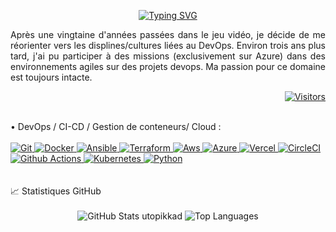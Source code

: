 <p align="center">
  <a href="https://git.io/typing-svg"><img src="https://readme-typing-svg.demolab.com?font=Fira+Code&size=35&duration=2000&pause=1000&center=true&vCenter=true&multiline=true&width=1000&height=100&lines=Bonjour%2C+je+m'appelle+Kaddour+MESSABIH;je+suis+concepteur+DevOps" alt="Typing SVG" /></a>
</p> 

<p align="justify">
  Après une vingtaine d'années passées dans le jeu vidéo, je décide de me réorienter vers les displines/cultures liées au DevOps. Environ trois ans plus tard, j'ai pu participer à des missions (exclusivement sur Azure) dans des environnements 
  agiles sur des projets devops. Ma passion pour ce domaine est toujours intacte.
</p>

<p align="right">
  <a href="https://github.com/utopikkad">
    <img alt="Visitors" src="https://visitor-badge.laobi.icu/badge?page_id=utopikkad">
  </a>
</p>
<div>
    <!-- Lien badges : https://github.com/Ileriayo/markdown-badges -->
 </br>
    • DevOps / CI-CD / Gestion de conteneurs/ Cloud : 
</br>
</br>
    <a href="https://git-scm.com" target="_blank">
        <img src="https://img.shields.io/badge/-Git-F05032?logo=git&logoColor=white" alt="Git" />
    </a>
    <a href="https://www.docker.com" target="_blank">
        <img src="https://img.shields.io/badge/-Docker-2496ED?logo=docker&logoColor=white" alt="Docker" />
    </a>
    <a href="https://www.ansible.com/" target="_blank">
      <img src="https://img.shields.io/badge/Ansible-%231A1918?logo=ansible&logoColor=white" alt="Ansible" />
    </a>
    <a href="https://www.terraform.io/" target="_blank">
      <img src="https://img.shields.io/badge/Terraform-%235835CC?logo=terraform&logoColor=white" alt="Terraform" />
    </a>
     <a href="https://aws.amazon.com/" target="_blank">
      <img src="https://custom-icon-badges.demolab.com/badge/AWS-%23FF9900.svg?logo=aws&logoColor=white" alt="Aws" />
    </a>
       <a href="https://azure.microsoft.com/fr-fr/get-started/azure-portal/" target="_blank">
      <img src="https://custom-icon-badges.demolab.com/badge/Microsoft%20Azure-0089D6?logo=msazure&logoColor=white" alt="Azure" />
    </a>
      </a>
       <a href="https://vercel.com" target="_blank">
      <img src="https://img.shields.io/badge/Vercel-%23000000.svg?logo=vercel&logoColor=white" alt="Vercel" />
    </a>
       <a href="https://circleci.com" target="_blank">
      <img src="https://img.shields.io/badge/CircleCI-343434?logo=circleci&logoColor=fff" alt="CircleCI" />
    </a>
      <a href="https://github.com" target="_blank">
      <img src="https://img.shields.io/badge/GitHub_Actions-2088FF?logo=github-actions&logoColor=white" alt="Github Actions" />
    </a>
      <a href="https://kubernetes.io" target="_blank">
      <img src="https://img.shields.io/badge/Kubernetes-326CE5?logo=kubernetes&logoColor=fff" alt="Kubernetes" />
    </a>
    <a href="https://python.org" target="_blank">
      <img src="https://img.shields.io/badge/Python-3776AB?logo=python&logoColor=fff" alt="Python" />
    </a>
    </br>
</div>
 </br>
  </br>
📈 Statistiques GitHub
 </br>
 </br>
<!-- lien : https://github.com/anuraghazra/github-readme-stats -->
<div align="center">
    <img src="https://github-readme-stats.vercel.app/api?username=utopikkad&show_icons=true&rank_icon=github&theme=tokyonight" alt="GitHub Stats utopikkad" />
    <img src="https://github-readme-stats.vercel.app/api/top-langs/?username=utopikkad&layout=compact&theme=tokyonight&hide=c,c%2B%2B" alt="Top Languages" />
</div>
